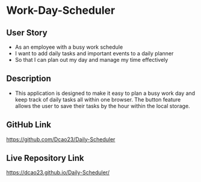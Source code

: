 # Work-Day-Scheduler
## User Story
- As an employee with a busy work schedule
- I want to add daily tasks and important events to a daily planner
- So that I can plan out my day and manage my time effectively

## Description
- This application is designed to make it easy to plan a busy work day and keep track of daily tasks all within one browser. The button feature allows the user to save their tasks by the hour within the local storage.

## GitHub Link
https://github.com/Dcao23/Daily-Scheduler

## Live Repository Link
https://dcao23.github.io/Daily-Scheduler/
